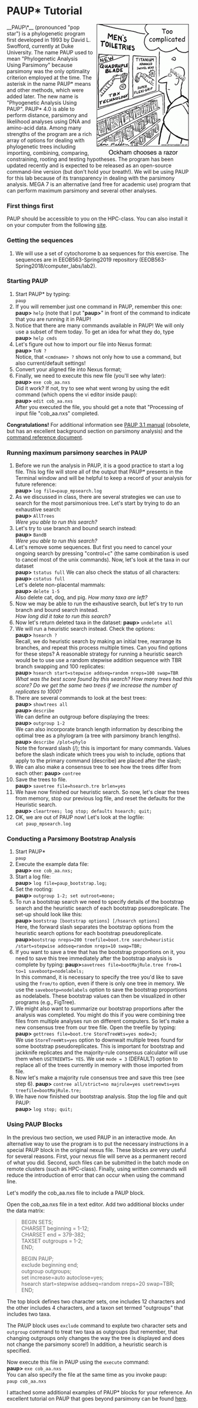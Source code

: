 # PAUP* Tutorial
<img src="./1320160.gif" align="right" hspace="10">
__PAUP\*__ (pronounced "pop star") is a phylogenetic program first developed in 1993 by David L. Swofford, currently at Duke University. The name PAUP used to mean "Phylogenetic Analysis Using Parsimony" because parsimony was the only optimality criterion employed at the time. The asterisk in the name PAUP* means and other methods, which were added later. The new name is "Phyogenetic Analysis Using PAUP". PAUP* 4.0 is able to perform distance, parsimony and likelihood analyses using DNA and amino-acid data. Among many strengths of the program are a rich array of options for dealing with phylogenetic trees including importing, combining, comparing, constraining, rooting and testing hypotheses. The program has been updated recently and is expected to be released as an open-source command-line version (but don't hold your breath!). We will be using PAUP for this lab because of its transparency in dealing with the parsimony analysis. MEGA 7 is an alternative (and free for academic use) program that can perform maximum parsimony and several other analyses.

### First things first

PAUP should be accessible to you on the HPC-class.  You can also install it on your computer from the following [site](http://phylosolutions.com/paup-test/).

### Getting the sequences
1. We will use a set of cytochorome b aa sequences for this exercise. The sequences are in EEOB563-Spring2019 repository (EEOB563-Spring2018/computer_labs/lab2).

### Starting PAUP
1. Start PAUP* by typing:  
`paup`
2. If you will remember just one command in PAUP, remember this one:  
**paup>** `help` (note that I put "**paup>**" in front of the command to indicate that you are running it in PAUP!
3. Notice that there are many commands available in PAUP!  We will only use a subset of them today. To get an idea for what they do, type  
**paup>** `help cmds`
4. Let's figure out how to import our file into Nexus format:  
**paup>** `ToN ?`  
Notice, that `<cmdname> ?` shows not only how to use a command, but also current/default settings!
5. Convert your aligned file into Nexus format;
6. Finally, we need to execute this new file (you'll see why later):  
**paup>** `exe cob_aa.nxs`  
Did it work?  If not, try to see what went wrong by using the edit command (which opens the vi editor inside paup):  
**paup>** `edit cob_aa.nxs`  
After you executed the file, you should get a note that "Processing of input file "cob\_aa.nxs" completed.  

**Congratulations!**
For additional information see [PAUP 3.1 manual](http://paup.scs.fsu.edu/Paup_Doc_31.pdf) (obsolete, but has an excellent background section on parsimony analysis) and the [command reference document](http://paup.csit.fsu.edu/Cmd_ref_v2.pdf). 

### Running maximum parsimony searches in PAUP
1. Before we run the analysis in PAUP, it is a good practice to start a log file. This log file will store all of the output that PAUP* presents in the Terminal window and will be helpful to keep a record of your analysis for future reference:  
**paup>** `log file=paup_mpsearch.log`
2. As we discussed in class, there are several strategies we can use to search for the most parsimonious tree. 
Let's start by trying to do an exhaustive search:  
**paup>** `AllTrees`  
_Were you able to run this search?_ 
3. Let's try to use branch and bound search instead:  
**paup>** `BandB`  
_Were you able to run this search?_
4. Let's remove some sequences. But first you need to cancel your ongoing search by pressing "control+c" (the same combination is used to cancel most of the unix commands).
Now, let's look at the taxa in our dataset  
**paup>** `tstatus full`
We can also check the status of all characters:  
**paup>** `cstatus full`  
Let's delete non-placental mammals:  
**paup>** `delete 1-5`  
Also delete cat, dog, and pig.  _How many taxa are left?_
5. Now we may be able to run the exhaustive search, but let's try to run branch and bound search instead.  
_How long did it take to run this search?_ 
6. Now let's return deleted taxa in the dataset:
**paup>** `undelete all`
7. We will run a heuristic search instead. Check the options:  
**paup>** `hsearch ?`  
Recall, we do heuristic search by making an initial tree, rearrange its branches, and repeat this process multiple times.  Can you find options for these steps?
A reasonable strategy for running a heuristic search would be to use use a random stepwise addition sequence with TBR branch swapping and 100 replicates:  
**paup>** `hsearch start=stepwise addseq=random nreps=100 swap=TBR`  
_What was the best score found by this search?  How many trees had this score? Do we get the same two trees if we increase the number of replicates to 1000?_  
8. There are several commands to look at the best trees:  
**paup>** `showtrees all`  
**paup>** `describe`  
We can define an outgroup before displaying the trees:  
**paup>** `outgroup 1-2`  
We can also incorporate branch length information by describing the optimal tree as a phylogram (a tree with parsimony branch lengths). 
**paup>** `describe /plot=phylo`  
Note the forward slash (/); this is important for many commands. Values before the slash indicate which trees you wish to include, options that apply to the primary command (describe) are placed after the slash;  
9. We can also make a consensus tree to see how the trees differ from each other:
**paup>** `contree`  
10. Save the trees to file.  
**paup>** `savetree file=hsearch.tre brlen=yes`  
11. We have now finished our heuristic search. So now, let's clear the trees from memory, stop our previous log file, and reset the defaults for the Heuristic search.   
**paup>** `cleartrees; log stop; defaults hsearch; quit;`  
12. OK, we are out of PAUP now!  Let's look at the logfile:  
`cat paup_mpsearch.log`  

### Conducting a Parsimony Bootstrap Analysis
1. Start PAUP*  
`paup`
2. Execute the example data file:  
**paup>** `exe cob_aa.nxs;`
3. Start a log file:  
**paup>** `log file=paup_bootstrap.log;`  
4. Set the rooting:  
**paup>** `outgroup 1-2; set outroot=mono;`  
5. To run a bootstrap search we need to specify details of the bootstrap search and the heuristic search of each bootstrap pseudoreplicate. The set-up should look like this:  
**paup>** `bootstrap [bootstrap options] [/hsearch options]`  
Here, the forward slash separates the bootstrap options from the heuristic search options for each bootstrap pseudoreplicate.  
**paup>**`bootstrap nreps=200 treefile=boot.tre search=heuristic /start=stepwise addseq=random nreps=10 swap=TBR;`  
6. If you want to save a tree that has the bootstrap proportions on it, you need to save this tree immediately after the bootstrap analysis is complete by typing: 
**paup>**`savetrees file=bootMajRule.tree from=1 to=1 savebootp=nodelabels;`  
In this command, it is necessary to specify the tree you'd like to save using the `from/to` option, even if there is only one tree in memory. We use the `savebootp=nodelabels` option to save the bootstrap proportions as nodelabels. These bootstrap values can then be visualized in other programs (e.g., FigTree). 
7. We might also want to summarize our bootstrap proportions after the analysis was completed. You might do this if you were combining tree files from multiple analyses run on different computers. So let's make a new consensus tree from our tree file. Open the treefile by typing:  
**paup>** `gettrees file=boot.tre StoreTreeWts=yes mode=3;`  
We use `StoreTreeWts=yes` option to downwait multiple trees found for some bootstrap pseudoreplicates. This is important for bootstrap and jackknife replicates and the majority-rule consensus calculator will use them when `USETREEWTS= YES`. We use `mode = 3` (DEFAULT) option to replace all of the trees currently in memory with those imported from file.
8. Now let's make a majority rule consensus tree and save this tree (see step 6).
**paup>** `contree all/strict=no majrule=yes usetreewts=yes treefile=bootMajRule.tre;`
9. We have now finished our bootstrap analysis. Stop the log file and quit PAUP:  
**paup>** `log stop; quit;`

### Using PAUP Blocks
In the previous two section, we used PAUP in an interactive mode. An alternative way to use the program is to put the necessary instructions in a special PAUP block in the original nexus file. These blocks are very useful for several reasons. First, your nexus file will serve as a permanent record of what you did. Second, such files can be submitted in the batch mode on remote clusters (such as HPC-class). Finally, using written commands will reduce the introduction of error that can occur when using the command line. 

Let's modify the cob_aa.nxs file to include a PAUP block. 

Open the cob_aa.nxs file in a text editor. Add two additional blocks under the data matrix: 

> BEGIN SETS;  
> CHARSET beginning = 1-12;  
> CHARSET end = 379-382;  
> TAXSET outgroups = 1-2;  
> END;  
>   
> BEGIN PAUP;  
> exclude beginning end;  
> outgroup outgroups;  
> set increase=auto autoclose=yes;  
> hsearch start=stepwise addseq=random nreps=20 swap=TBR;  
> END;  

The top block defines two character sets, one includes 12 characters and the other includes 4 characters, and a taxon set termed "outgroups" that includes two taxa. 

The PAUP block uses `exclude` command to explute two character sets and `outgroup` command to treat two taxa as outgroups (but remember, that changing outgroups only changes the way the tree is displayed and does not change the parsimony score!) In addition, a heuristic search is specified. 

Now execute this file in PAUP using the `execute` command:  
**paup>** `exe cob_aa.nxs`  
You can also specify the file at the same time as you invoke paup:  
`paup cob_aa.nxs`

I attached some additional examples of PAUP* blocks for your reference.
An excellent tutorial on PAUP that goes beyond parsimony can be found [here](http://evomics.org/learning/phylogenetics/paup/).